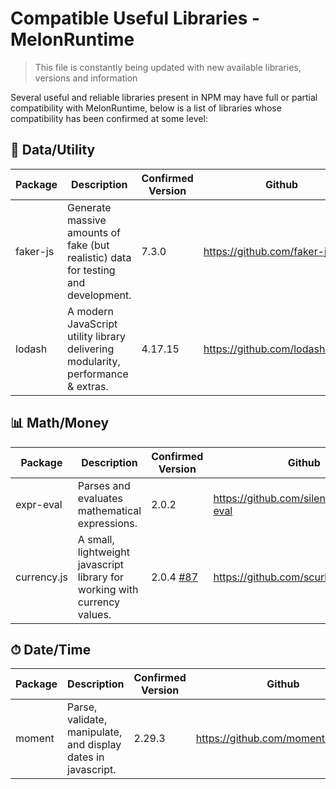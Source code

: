# Compatible Useful Libraries - MelonRuntime

> This file is constantly being updated with new available libraries, versions and information

Several useful and reliable libraries present in NPM may have full or partial compatibility with MelonRuntime, below is a list of 
libraries whose compatibility has been confirmed at some level:

## 📄 Data/Utility

| Package | Description | Confirmed Version | Github |
| ------- | ----------- | ----------------- | ------ |
| faker-js | Generate massive amounts of fake (but realistic) data for testing and development. | 7.3.0 | https://github.com/faker-js/faker |
| lodash | A modern JavaScript utility library delivering modularity, performance & extras. | 4.17.15 | https://github.com/lodash/lodash |

## 📊 Math/Money

| Package | Description | Confirmed Version | Github |
| ------- | ----------- | ----------------- | ------ |
| expr-eval | Parses and evaluates mathematical expressions. | 2.0.2 | https://github.com/silentmatt/expr-eval |
| currency.js | A small, lightweight javascript library for working with currency values. | 2.0.4 [#87](https://github.com/MelonRuntime/MelonRuntime/issues/87) | https://github.com/scurker/currency.js |

## ⏱ Date/Time

| Package | Description | Confirmed Version | Github |
| ------- | ----------- | ----------------- | ------ |
| moment | Parse, validate, manipulate, and display dates in javascript. | 2.29.3 | https://github.com/moment/moment/ |
